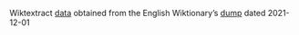Wiktextract [data](https://kaikki.org/dictionary/rawdata.html) obtained from the English Wiktionary’s [dump](https://dumps.wikimedia.org/backup-index.html) dated 2021-12-01
